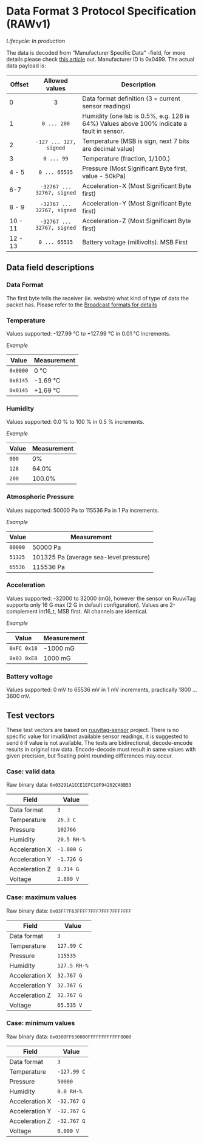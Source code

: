 # Data Format 3 Protocol Specification (RAWv1)
*Lifecycle: In production*

The data is decoded from "Manufacturer Specific Data" -field, for more details please check [this article](http://www.argenox.com/a-ble-advertising-primer/) out.
Manufacturer ID is 0x0499. 
The actual data payload is: 

Offset | Allowed values | Description
-----|:-----:|-----------
 0 | 3 | Data format definition (3 = current sensor readings)
 1 | `0 ... 200` | Humidity (one lsb is 0.5%, e.g. 128 is 64%) Values above 100% indicate a fault in sensor.
 2 | `-127 ... 127, signed` | Temperature (MSB is sign, next 7 bits are decimal value)
 3 | `0 ... 99` | Temperature (fraction, 1/100.)
 4 - 5| `0 ... 65535` | Pressure (Most Significant Byte first, value - 50kPa)
 6-7 | `-32767 ... 32767, signed`  | Acceleration-X (Most Significant Byte first)
 8 - 9 | `-32767 ... 32767, signed`  | Acceleration-Y (Most Significant Byte first)
 10 - 11| `-32767 ... 32767, signed`  | Acceleration-Z (Most Significant Byte first)
 12 - 13| `0 ... 65535` | Battery voltage (millivolts). MSB First

## Data field descriptions 

### Data Format
The first byte tells the receiver (ie. website) what kind of type of data the packet has.
Please refer to the [Broadcast formats for details](./broadcast_formats)

### Temperature
Values supported: -127.99 °C to +127.99 °C in 0.01 °C increments.

_Example_ 

Value | Measurement
----|-----------
 `0x0000` | 0 °C
 `0x8145` | -1.69 °C
 `0x0145` | +1.69 °C

### Humidity
Values supported: 0.0 % to 100 % in 0.5 % increments.

_Example_

Value | Measurement
----|-----------
 `000` | 0%
 `128` | 64.0%
 `200` | 100.0%

### Atmospheric Pressure
Values supported: 50000 Pa to 115536 Pa in 1 Pa increments.

_Example_

Value | Measurement
----|-----------
 `00000` | 50000 Pa
 `51325` | 101325 Pa (average sea-level pressure)
 `65536` | 115536 Pa
 
### Acceleration
Values supported: -32000 to 32000 (mG), however the sensor on RuuviTag supports only 16 G max (2 G in default configuration).
Values are 2-complement int16_t, MSB first. All channels are identical.

_Example_

Value | Measurement
----|-----------
 `0xFC 0x18` | -1000 mG
 `0x03 0xE8` | 1000 mG

### Battery voltage
Values supported: 0 mV to 65536 mV in 1 mV increments, practically 1800 ... 3600 mV. 

## Test vectors
These test vectors are based on [ruuvitag-sensor](https://github.com/ttu/ruuvitag-sensor/tree/master/tests) project.
There is no specific value for invalid/not available sensor readings, it is suggested to send `0` if value is not available. 
The tests are bidirectional, decode-encode results in original raw data. 
Encode-decode must result in same values with given precision, but floating point rounding differences may occur.

### Case: valid data
Raw binary data: `0x03291A1ECE1EFC18F94202CA0B53`

Field | Value
------|------
Data format | `3`
Temperature | `26.3 C`
Pressure    | `102766`
Humidity    | `20.5 RH-%`
Acceleration X | `-1.000 G`
Acceleration Y | `-1.726 G`
Acceleration Z | `0.714 G`
Voltage     | `2.899 V`

### Case: maximum values
Raw binary data: `0x03FF7F63FFFF7FFF7FFF7FFFFFFF`

Field | Value
------|------
Data format | `3`
Temperature | `127.99 C`
Pressure    | `115535`
Humidity    | `127.5 RH-%`
Acceleration X | `32.767 G`
Acceleration Y | `32.767 G`
Acceleration Z | `32.767 G`
Voltage     | `65.535 V`

### Case: minimum values
Raw binary data: `0x0300FF630000FFFFFFFFFFFF0000`

Field | Value
------|------
Data format | `3`
Temperature | `-127.99 C`
Pressure    | `50000`
Humidity    | `0.0 RH-%`
Acceleration X | `-32.767 G`
Acceleration Y | `-32.767 G`
Acceleration Z | `-32.767 G`
Voltage     | `0.000 V`
